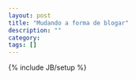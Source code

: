 ```yaml
---
layout: post
title: "Mudando a forma de blogar"
description: ""
category: 
tags: []
---
```

{% include JB/setup %}
